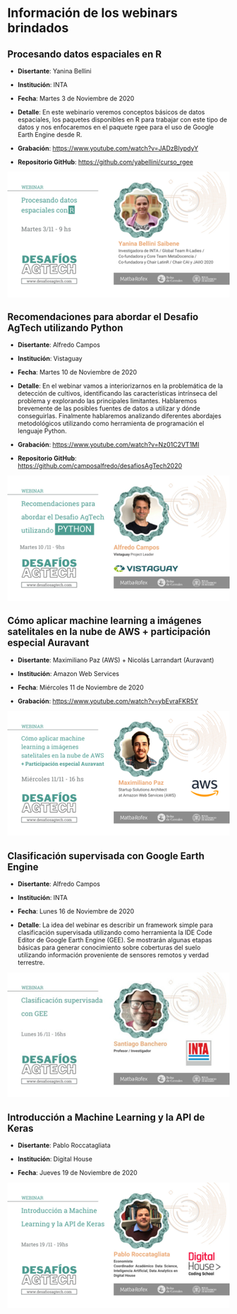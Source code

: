 # Información de los webinars brindados

## Procesando datos espaciales en R

-   **Disertante**: Yanina Bellini

-   **Institución**: INTA

-   **Fecha**: Martes 3 de Noviembre de 2020

-   **Detalle**: En este webinario veremos conceptos básicos de datos espaciales, los paquetes disponibles en R para trabajar con este tipo de datos y nos enfocaremos en el paquete rgee para el uso de Google Earth Engine desde R.

-   **Grabación**: <https://www.youtube.com/watch?v=JADzBIypdyY>

-   **Repositorio GitHub**: <https://github.com/yabellini/curso_rgee>

![](images/webinar-r.jpg)

## Recomendaciones para abordar el Desafio AgTech utilizando Python

-   **Disertante**: Alfredo Campos

-   **Institución**: Vistaguay

-   **Fecha**: Martes 10 de Noviembre de 2020

-   **Detalle**: En el webinar vamos a interiorizarnos en la problemática de la detección de cultivos, identificando las características intrínseca del problema y explorando las principales limitantes. Hablaremos brevemente de las posibles fuentes de datos a utilizar y dónde conseguirlas. Finalmente hablaremos analizando diferentes abordajes metodológicos utilizando como herramienta de programación el lenguaje Python.

-   **Grabación**: <https://www.youtube.com/watch?v=Nz01C2VT1MI>

-   **Repositorio GitHub**: <https://github.com/camposalfredo/desafiosAgTech2020>

![](images/webinar-python.jpg)

## Cómo aplicar machine learning a imágenes satelitales en la nube de AWS + participación especial Auravant

-   **Disertante**: Maximiliano Paz (AWS) + Nicolás Larrandart (Auravant)

-   **Institución**: Amazon Web Services

-   **Fecha**: Miércoles 11 de Noviembre de 2020

-   **Grabación**: <https://www.youtube.com/watch?v=ybEvraFKR5Y>

![](images/webinar-aws.png)

## Clasificación supervisada con Google Earth Engine

-   **Disertante**: Alfredo Campos

-   **Institución**: INTA

-   **Fecha**: Lunes 16 de Noviembre de 2020

-   **Detalle**: La idea del webinar es describir un framework simple para clasificación supervisada utilizando como herramienta la IDE Code Editor de Google Earth Engine (GEE). Se mostrarán algunas etapas básicas para generar conocimiento sobre coberturas del suelo utilizando información proveniente de sensores remotos y verdad terrestre.

![](images/webinar-gee.jpg)

## Introducción a Machine Learning y la API de Keras

-   **Disertante**: Pablo Roccatagliata

-   **Institución**: Digital House

-   **Fecha**: Jueves 19 de Noviembre de 2020

![](images/webinar-digitalhouse.jpg)
